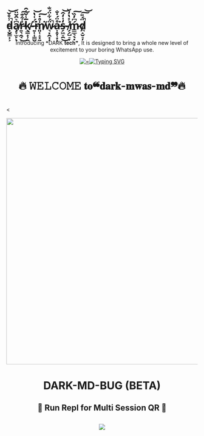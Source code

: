 # d̵̟̮̳̣͕̾̊̌̚͝a̸̧̞̫̙͆͛̑̆̈́ͅr̴͍͉̭̘͗͋͊̕͜͠k̸̖͇̝̹͍̅̾̆͑̑-̶͍̜͎͇̬̈́͑̔͘͝m̸͈̜̝͙͍̍̊̇͘͠ẅ̷͉͓̭͙̦́͋̈́̐̚å̴͎̥̜͙̹̈́̇̐͘s̵̗͖̠̯̒̍̒̂͜͝-̸̗̗̺̠̞͗̽̔̒̆ḿ̷͇̲͉̖̣͆̓̏͠d̸̪̝̬̠̦̈́̎̚͠͝
  <body>
    <p align="center"> Introducing ❝DARK 𝐭𝐞𝐜𝐡❞, It is designed to bring a whole new level of excitement to your boring WhatsApp use. </p>
    <p align="center">
  <a href="">
    <img alt="="150"
      <a href="https://git.io/typing-svg"><img src="https://readme-typing-svg.demolab.com?font=Black+Ops+One&size=50&pause=1000&color=1BAFBAFF&center=true&width=910&height=100&lines=❝DARK-MD❞-BUG;WHATSAPP BUG+BOT;CREATED+BY+mwas" alt="Typing SVG" /></a>
  </p>
<h1 align="center">🔥 𝚆𝙴𝙻𝙲𝙾𝙼𝙴 𝐭𝐨❝𝐝𝐚𝐫𝐤-𝐦𝐰𝐚𝐬-𝐦𝐝❞🔥</h1>
<br>
<div align="center">
<img src="">
</div>
<<p align="center">
<img src="https://telegra.ph/file/466ea1a5fe088c82b4e99.jpg" width="600" height="650"/>
</p>
<p align="center">
</p>
</p>
<h1 align="center"> DARK-MD-BUG (BETA)</h1>
<h2 align="center"> 🍁  Run Repl for Multi Session QR  🍁 </h2>

<h2 align="center">
  <a href="https://pairing-3w13.onrender.com/pair">
    <img src="https://render/badge/github/quiec/whatsasena" />
  </a>
